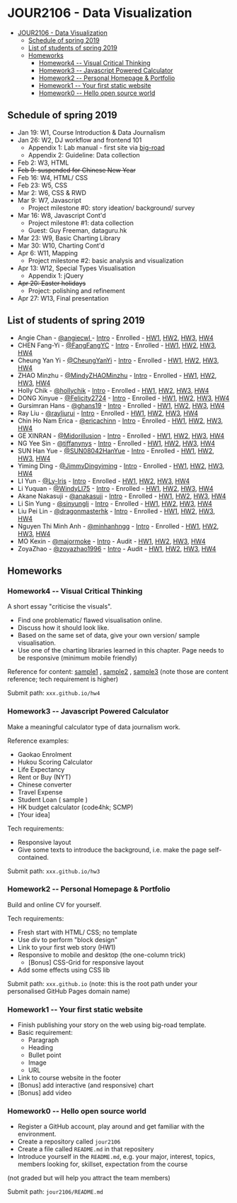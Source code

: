 # JOUR2106 - Data Visualization

<!-- TOC -->

- [JOUR2106 - Data Visualization](#jour2106---data-visualization)
    - [Schedule of spring 2019](#schedule-of-spring-2019)
    - [List of students of spring 2019](#list-of-students-of-spring-2019)
    - [Homeworks](#homeworks)
        - [Homework4 -- Visual Critical Thinking](#homework4----visual-critical-thinking)
        - [Homework3 -- Javascript Powered Calculator](#homework3----javascript-powered-calculator)
        - [Homework2 -- Personal Homepage & Portfolio](#homework2----personal-homepage--portfolio)
        - [Homework1 -- Your first static website](#homework1----your-first-static-website)
        - [Homework0 -- Hello open source world](#homework0----hello-open-source-world)

<!-- /TOC -->


## Schedule of spring 2019

- Jan 19: W1, Course Introduction & Data Journalism
- Jan 26: W2, DJ workflow and frontend 101
  - Appendix 1: Lab manual - first site via [big-road](https://github.com/hupili/big-road/)
  - Appendix 2: Guideline: Data collection
- Feb 2: W3, HTML
- ~~Feb 9: suspended for Chinese New Year~~
- Feb 16: W4, HTML/ CSS
- Feb 23: W5, CSS
- Mar 2: W6, CSS & RWD
- Mar 9: W7, Javascript
  - Project milestone #0: story ideation/ background/ survey
- Mar 16: W8, Javascript Cont'd
  - Project milestone #1: data collection
  - Guest: Guy Freeman, dataguru.hk
- Mar 23: W9, Basic Charting Library
- Mar 30: W10, Charting Cont'd
- Apr 6: W11, Mapping
  - Project milestone #2: basic analysis and visualization
- Apr 13: W12, Special Types Visualisation
  - Appendix 1: jQuery
- ~~Apr 20: Easter holidays~~
  - Project: polishing and refinement
- Apr 27: W13, Final presentation

## List of students of spring 2019

* Angie Chan - [@angiecwl ](https://github.com/angiecwl ) - [Intro](https://github.com/angiecwl/JOUR2106/ ) - Enrolled - [HW1](https://angiecwl.github.io/hw1/),  [HW2](https://angiecwl.github.io),  [HW3](https://angiecwl.github.io/hw3/), [HW4](https://angiecwl.github.io/hw4/)
* CHEN Fang-Yi - [@FangFangYC](https://github.com/FangFangYC) - [Intro](https://github.com/FangFangYC/jour2106) - Enrolled - [HW1](https://FangFangYC.github.io/hw1/),  [HW2](https://FangFangYC.github.io),  [HW3](https://FangFangYC.github.io/hw3/), [HW4](https://FangFangYC.github.io/hw4/)
* Cheung Yan Yi - [@CheungYanYi](https://github.com/CheungYanYi) - [Intro](https://github.com/CheungYanYi/jour2106/) - Enrolled - [HW1](https://CheungYanYi.github.io/hw1/),  [HW2](https://CheungYanYi.github.io),  [HW3](https://CheungYanYi.github.io/hw3/), [HW4](https://CheungYanYi.github.io/hw4/)
* ZHAO Minzhu - [@MindyZHAOMinzhu](https://github.com/MindyZHAOMinzhu) - [Intro](https://github.com/MindyZHAOMinzhu/jour2106Mindy) - Enrolled - [HW1](https://MindyZHAOMinzhu.github.io/hw1/),  [HW2](https://MindyZHAOMinzhu.github.io),  [HW3](https://MindyZHAOMinzhu.github.io/hw3/), [HW4](https://MindyZHAOMinzhu.github.io/hw4/)
* Holly Chik - [@hollychik](https://github.com/hollychik) - [Intro](https://github.com/hollychik/jour2106) - Enrolled - [HW1](https://hollychik.github.io/hw1/),  [HW2](https://hollychik.github.io),  [HW3](https://hollychik.github.io/hw3/), [HW4](https://hollychik.github.io/hw4/)
* DONG Xinyue - [@Felicity2724](https://github.com/Felicity2724) - [Intro](https://github.com/Felicity2724/JOUR2106/) - Enrolled - [HW1](https://Felicity2724.github.io/hw1/),  [HW2](https://Felicity2724.github.io),  [HW3](https://Felicity2724.github.io/hw3/), [HW4](https://Felicity2724.github.io/hw4/)
* Gursimran Hans - [@ghans19](https://github.com/ghans19) - [Intro](https://github.com/ghans19/README.md/blob/master/Intro%20pitch) - Enrolled - [HW1](https://ghans19.github.io/hw1/),  [HW2](https://ghans19.github.io),  [HW3](https://ghans19.github.io/hw3/), [HW4](https://ghans19.github.io/hw4/)
* Ray Liu - [@rayliurui](https://github.com/rayliurui) - [Intro](https://github.com/rayliurui/jour2106) - Enrolled - [HW1](https://rayliurui.github.io/hw1/),  [HW2](https://rayliurui.github.io),  [HW3](https://rayliurui.github.io/hw3/), [HW4](https://rayliurui.github.io/hw4/)
* Chin Ho Nam Erica - [@ericachinn](https://github.com/ericachinn) - [Intro](https://github.com/ericachinn/jour2106) - Enrolled - [HW1](https://ericachinn.github.io/hw1/),  [HW2](https://ericachinn.github.io),  [HW3](https://ericachinn.github.io/hw3/), [HW4](https://ericachinn.github.io/hw4/)
* GE XINRAN - [@Midorillusion](https://github.com/Midorillusion) - [Intro](https://github.com/Midorillusion/JOUR2106) - Enrolled - [HW1](https://Midorillusion.github.io/hw1/),  [HW2](https://Midorillusion.github.io),  [HW3](https://Midorillusion.github.io/hw3/), [HW4](https://Midorillusion.github.io/hw4/)
* NG Yee Sin - [@tiffanynys](https://github.com/tiffanynys) - [Intro](https://github.com/tiffanynys/JOUR2106) - Enrolled - [HW1](https://tiffanynys.github.io/hw1/),  [HW2](https://tiffanynys.github.io),  [HW3](https://tiffanynys.github.io/hw3/), [HW4](https://tiffanynys.github.io/hw4/)
* SUN Han Yue - [@SUN08042HanYue](https://github.com/SUN08042HanYue) - [Intro](https://github.com/SUN08042HanYue/jour2106/) - Enrolled - [HW1](https://SUN08042HanYue.github.io/hw1/),  [HW2](https://SUN08042HanYue.github.io),  [HW3](https://SUN08042HanYue.github.io/hw3/), [HW4](https://SUN08042HanYue.github.io/hw4/)
* Yiming Ding - [@JimmyDingyiming](https://github.com/JimmyDingyiming) - [Intro](https://github.com/JimmyDingyiming/JOUR2106/) - Enrolled - [HW1](https://JimmyDingyiming.github.io/hw1/),  [HW2](https://JimmyDingyiming.github.io),  [HW3](https://JimmyDingyiming.github.io/hw3/), [HW4](https://JimmyDingyiming.github.io/hw4/)
* LI Yun - [@Ly-Iris](https://github.com/Ly-Iris) - [Intro](https://github.com/Ly-Iris/JOUR2106) - Enrolled - [HW1](https://Ly-Iris.github.io/hw1/),  [HW2](https://Ly-Iris.github.io),  [HW3](https://Ly-Iris.github.io/hw3/), [HW4](https://Ly-Iris.github.io/hw4/)
* Li Yuquan - [@WindyLI75](https://github.com/WindyLI75) - [Intro](https://github.com/WindyLI75/jour2106) - Enrolled - [HW1](https://WindyLI75.github.io/hw1/),  [HW2](https://WindyLI75.github.io),  [HW3](https://WindyLI75.github.io/hw3/), [HW4](https://WindyLI75.github.io/hw4/)
* Akane Nakasuji - [@anakasuji](https://github.com/anakasuji) - [Intro](https://github.com/anakasuji/jour2106) - Enrolled - [HW1](https://anakasuji.github.io/hw1/),  [HW2](https://anakasuji.github.io),  [HW3](https://anakasuji.github.io/hw3/), [HW4](https://anakasuji.github.io/hw4/)
* Li Sin Yung - [@sinyungli](https://github.com/sinyungli) - [Intro](https://github.com/sinyungli/jour2106/) - Enrolled - [HW1](https://sinyungli.github.io/hw1/),  [HW2](https://sinyungli.github.io),  [HW3](https://sinyungli.github.io/hw3/), [HW4](https://sinyungli.github.io/hw4/)
* Liu Pei Lin - [@dragonmasterhk](https://github.com/dragonmasterhk) - [Intro](https://github.com/dragonmasterhk/JOUR2106) - Enrolled - [HW1](https://dragonmasterhk.github.io/hw1/),  [HW2](https://dragonmasterhk.github.io),  [HW3](https://dragonmasterhk.github.io/hw3/), [HW4](https://dragonmasterhk.github.io/hw4/)
* Nguyen Thi Minh Anh - [@minhanhngg](https://github.com/minhanhngg) - [Intro](https://github.com/minhanhngg/jour2106/) - Enrolled - [HW1](https://minhanhngg.github.io/hw1/),  [HW2](https://minhanhngg.github.io),  [HW3](https://minhanhngg.github.io/hw3/), [HW4](https://minhanhngg.github.io/hw4/)
* MO Kexin - [@majormoke](https://github.com/majormoke) - [Intro](https://github.com/majormoke/jour2016) - Audit - [HW1](https://majormoke.github.io/hw1/),  [HW2](https://majormoke.github.io),  [HW3](https://majormoke.github.io/hw3/), [HW4](https://majormoke.github.io/hw4/)
* ZoyaZhao - [@zoyazhao1996](https://github.com/zoyazhao1996) - [Intro](https://github.com/zoyazhao1996/2106/) - Audit - [HW1](https://zoyazhao1996.github.io/hw1/),  [HW2](https://zoyazhao1996.github.io),  [HW3](https://zoyazhao1996.github.io/hw3/), [HW4](https://zoyazhao1996.github.io/hw4/)

## Homeworks

### Homework4 -- Visual Critical Thinking

A short essay "criticise the visuals".

* Find one problematic/ flawed visualisation online.
* Discuss how it should look like.
* Based on the same set of data, give your own version/ sample visualisation.
* Use one of the charting libraries learned in this chapter.
Page needs to be responsive (minimum mobile friendly)

Reference for content: [sample1](https://juliannawqy.github.io/homework1/) , [sample2](https://roselol.github.io/homework1/) , [sample3](https://gloriasong.github.io/homework1/) (note those are content reference; tech requirement is higher)

Submit path: `xxx.github.io/hw4`

### Homework3 -- Javascript Powered Calculator 

Make a meaningful calculator type of data journalism work.

Reference examples:

* Gaokao Enrolment
* Hukou Scoring Calculator
* Life Expectancy
* Rent or Buy (NYT)
* Chinese converter
* Travel Expense
* Student Loan ( sample )
* HK budget calculator (code4hk; SCMP)
* [Your idea]

Tech requirements:

* Responsive layout
* Give some texts to introduce the background, i.e. make the page self-contained.

Submit path: `xxx.github.io/hw3`

### Homework2 -- Personal Homepage & Portfolio

Build and online CV for yourself. 

Tech requirements:

* Fresh start with HTML/ CSS; no template
* Use div to perform "block design"
* Link to your first web story (HW1)
* Responsive to mobile and desktop (the one-column trick)
  * [Bonus] CSS-Grid for responsive layout
* Add some effects using CSS lib

Submit path: `xxx.github.io` (note: this is the root path under your personalised GitHub Pages domain name)

### Homework1 -- Your first static website

* Finish publishing your story on the web using big-road template.
* Basic requirement:
  *  Paragraph
  * Heading
  * Bullet point
  * Image
  * URL
* Link to course website in the footer
* [Bonus] add interactive (and responsive) chart
* [Bonus] add video

### Homework0 -- Hello open source world

* Register a GitHub account, play around and get familiar with the environment.
* Create a repository called `jour2106`
* Create a file called `README.md` in that repositery
* Introduce yourself in the `README.md`, e.g. your major, interest, topics, members looking for, skillset, expectation from the course

(not graded but will help you attract the team members)

Submit path: `jour2106/README.md`


